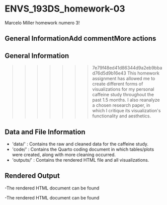 # ENVS_193DS_homework-03
Marcelo Miller homework numero 3!

## General InformationAdd commentMore actions

## General Information
>>>>>>> 7e79f48ed41d86344d9a2eb9bbad76d5d9b16e43
This homework assignment has allowed me to create different forms of visualizations for my personal caffeine study throughout the past 1.5 months. I also reanalyze a chosen research paper, in which I critique its visualization's functionality and aesthetics. 

## Data and File Information
- 'data/' : Contains the raw and cleaned data for the caffeine study.
- 'code/' : Contains the Quarto coding document in which tables/plots were created, along with more cleaning occurred.
- 'outputs/' : Contains the rendered HTML file and all visualizations.

## Rendered Output

-The rendered HTML document can be found

-The rendered HTML document can be found

